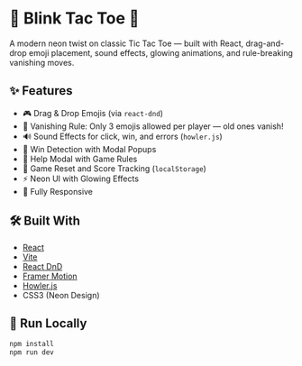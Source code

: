 # 🌟 Blink Tac Toe 🔮

A modern neon twist on classic Tic Tac Toe — built with React, drag-and-drop emoji placement, sound effects, glowing animations, and rule-breaking vanishing moves.

## ✨ Features

- 🎮 Drag & Drop Emojis (via `react-dnd`)
- 💫 Vanishing Rule: Only 3 emojis allowed per player — old ones vanish!
- 🔊 Sound Effects for click, win, and errors (`howler.js`)
- 🎉 Win Detection with Modal Popups
- 🧠 Help Modal with Game Rules
- 🔁 Game Reset and Score Tracking (`localStorage`)
- ⚡ Neon UI with Glowing Effects
- 📱 Fully Responsive

## 🛠 Built With

- [React](https://react.dev/)
- [Vite](https://vitejs.dev/)
- [React DnD](https://react-dnd.github.io/react-dnd/)
- [Framer Motion](https://www.framer.com/motion/)
- [Howler.js](https://howlerjs.com/)
- CSS3 (Neon Design)

## 🚀 Run Locally

```bash
npm install
npm run dev
